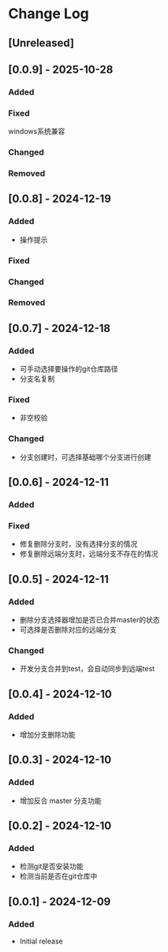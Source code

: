 # Change Log

## [Unreleased]

## [0.0.9] - 2025-10-28
### Added

### Fixed
windows系统兼容

### Changed

### Removed


## [0.0.8] - 2024-12-19
### Added
- 操作提示

### Fixed

### Changed

### Removed

## [0.0.7] - 2024-12-18
### Added
- 可手动选择要操作的git仓库路径
- 分支名复制

### Fixed
- 非空校验

### Changed
- 分支创建时，可选择基础哪个分支进行创建

## [0.0.6] - 2024-12-11
### Added

### Fixed
- 修复删除分支时，没有选择分支的情况
- 修复删除远端分支时，远端分支不存在的情况

## [0.0.5] - 2024-12-11
### Added
- 删除分支选择器增加是否已合并master的状态
- 可选择是否删除对应的远端分支

### Changed
- 开发分支合并到test，会自动同步到远端test

## [0.0.4] - 2024-12-10
### Added
- 增加分支删除功能

## [0.0.3] - 2024-12-10
### Added
- 增加反合 master 分支功能

## [0.0.2] - 2024-12-10
### Added
- 检测git是否安装功能
- 检测当前是否在git仓库中

## [0.0.1] - 2024-12-09

### Added
- Initial release
